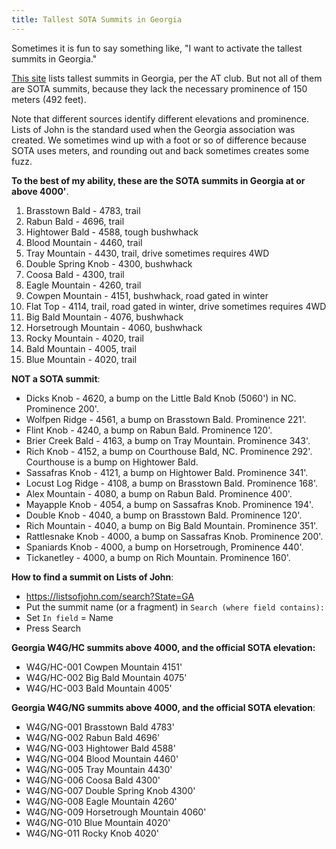 ```yaml
---
title: Tallest SOTA Summits in Georgia
---
```


Sometimes it is fun to say something like, "I want to activate the tallest summits in Georgia."

[This site](https://georgia-atclub.org/georgia-4000/georgia-4000-foot-peaks) lists tallest summits in Georgia, per the AT club.  But not all of them are SOTA summits, because they lack the necessary prominence of 150 meters (492 feet). 

Note that different sources identify different elevations and prominence.  Lists of John is the standard used when the Georgia association was created.  We sometimes wind up with a foot or so of difference because SOTA uses meters, and rounding out and back sometimes creates some fuzz.

**To the best of my ability, these are the SOTA summits in Georgia at or above 4000'**.

1. Brasstown Bald - 4783, trail
2. Rabun Bald - 4696, trail
3. Hightower Bald - 4588, tough bushwhack
4. Blood Mountain - 4460, trail
5. Tray Mountain - 4430, trail, drive sometimes requires 4WD
6. Double Spring Knob - 4300, bushwhack
7. Coosa Bald - 4300, trail
8. Eagle Mountain - 4260, trail
9. Cowpen Mountain - 4151, bushwhack, road gated in winter
10. Flat Top - 4114, trail, road gated in winter, drive sometimes requires 4WD
11. Big Bald Mountain - 4076, bushwhack
12. Horsetrough Mountain - 4060, bushwhack
13. Rocky Mountain - 4020, trail
14. Bald Mountain - 4005, trail
15. Blue Mountain - 4020, trail

**NOT a SOTA summit**:

* Dicks Knob - 4620, a bump on the Little Bald Knob (5060') in NC. Prominence 200'.
* Wolfpen Ridge - 4561, a bump on Brasstown Bald. Prominence 221'.
* Flint Knob - 4240, a bump on Rabun Bald. Prominence 120'.
* Brier Creek Bald - 4163, a bump on Tray Mountain. Prominence 343'.
* Rich Knob - 4152, a bump on Courthouse Bald, NC. Prominence 292'. Courthouse is a bump on Hightower Bald.
* Sassafras Knob - 4121, a bump on Hightower Bald. Prominence 341'.
* Locust Log Ridge - 4108, a bump on Brasstown Bald. Prominence 168'.
* Alex Mountain - 4080, a bump on Rabun Bald. Prominence 400'.
* Mayapple Knob - 4054, a bump on Sassafras Knob. Prominence 194'.
* Double Knob - 4040, a bump on Brasstown Bald. Prominence 120'.
* Rich Mountain - 4040, a bump on Big Bald Mountain. Prominence 351'.
* Rattlesnake Knob - 4000, a bump on Sassafras Knob. Prominence 200'.
* Spaniards Knob - 4000, a bump on Horsetrough, Prominence 440'.
* Tickanetley - 4000, a bump on Rich Mountain. Prominence 160'.

**How to find a summit on Lists of John**:

* https://listsofjohn.com/search?State=GA
* Put the summit name (or a fragment) in `Search (where field contains):`
* Set `In field` = Name
* Press Search

**Georgia W4G/HC summits above 4000, and the official SOTA elevation:**
* W4G/HC-001 Cowpen Mountain 4151'
* W4G/HC-002 Big Bald Mountain 4075'
* W4G/HC-003 Bald Mountain 4005'

**Georgia W4G/NG summits above 4000, and the official SOTA elevation**:
* W4G/NG-001 Brasstown Bald 4783'
* W4G/NG-002 Rabun Bald 4696'
* W4G/NG-003 Hightower Bald 4588'
* W4G/NG-004 Blood Mountain 4460'
* W4G/NG-005 Tray Mountain 4430'
* W4G/NG-006 Coosa Bald 4300'
* W4G/NG-007 Double Spring Knob 4300'
* W4G/NG-008 Eagle Mountain 4260'
* W4G/NG-009 Horsetrough Mountain 4060'
* W4G/NG-010 Blue Mountain 4020'
* W4G/NG-011 Rocky Knob 4020'